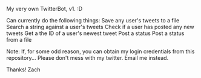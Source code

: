 My very own TwitterBot, v1. :D

Can currently do the following things:
Save any user's tweets to a file
Search a string against a user's tweets
Check if a user has posted any new tweets
Get a the ID of a user's newest tweet
Post a status
Post a status from a file

Note: If, for some odd reason, you can obtain my login credentials from this repository...
Please don't mess with my twitter. Email me instead.

Thanks!
Zach
